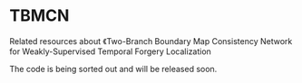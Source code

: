 # TBMCN
Related resources about 《Two-Branch Boundary Map Consistency Network for Weakly-Supervised Temporal Forgery Localization

The code is being sorted out and will be released soon.
